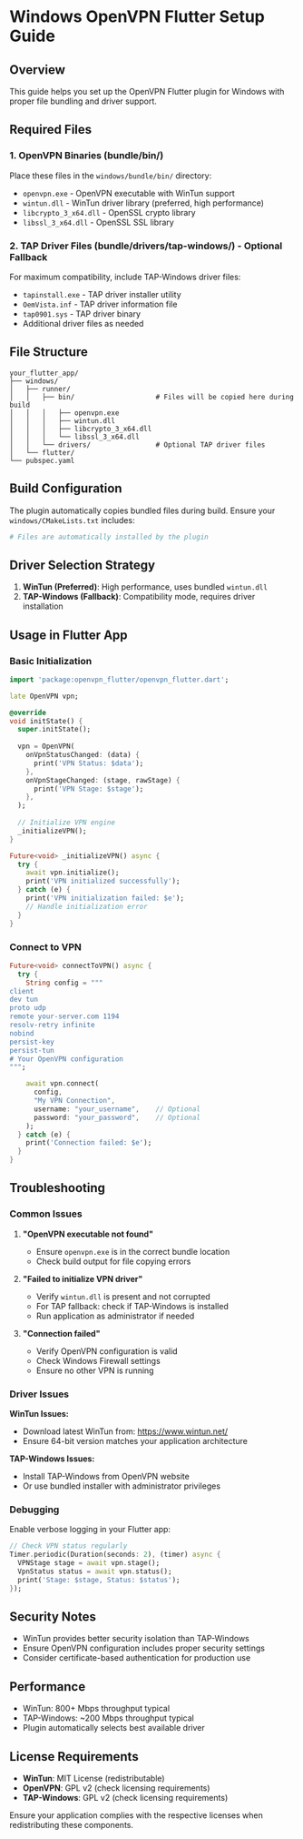 # Windows OpenVPN Flutter Setup Guide

## Overview

This guide helps you set up the OpenVPN Flutter plugin for Windows with proper file bundling and driver support.

## Required Files

### 1. OpenVPN Binaries (bundle/bin/)
Place these files in the `windows/bundle/bin/` directory:

- `openvpn.exe` - OpenVPN executable with WinTun support
- `wintun.dll` - WinTun driver library (preferred, high performance)
- `libcrypto_3_x64.dll` - OpenSSL crypto library 
- `libssl_3_x64.dll` - OpenSSL SSL library

### 2. TAP Driver Files (bundle/drivers/tap-windows/) - Optional Fallback
For maximum compatibility, include TAP-Windows driver files:

- `tapinstall.exe` - TAP driver installer utility
- `OemVista.inf` - TAP driver information file
- `tap0901.sys` - TAP driver binary
- Additional driver files as needed

## File Structure

```
your_flutter_app/
├── windows/
│   ├── runner/
│   │   ├── bin/                    # Files will be copied here during build
│   │   │   ├── openvpn.exe
│   │   │   ├── wintun.dll
│   │   │   ├── libcrypto_3_x64.dll
│   │   │   └── libssl_3_x64.dll
│   │   └── drivers/                # Optional TAP driver files
│   └── flutter/
└── pubspec.yaml
```

## Build Configuration

The plugin automatically copies bundled files during build. Ensure your `windows/CMakeLists.txt` includes:

```cmake
# Files are automatically installed by the plugin
```

## Driver Selection Strategy

1. **WinTun (Preferred)**: High performance, uses bundled `wintun.dll`
2. **TAP-Windows (Fallback)**: Compatibility mode, requires driver installation

## Usage in Flutter App

### Basic Initialization

```dart
import 'package:openvpn_flutter/openvpn_flutter.dart';

late OpenVPN vpn;

@override
void initState() {
  super.initState();
  
  vpn = OpenVPN(
    onVpnStatusChanged: (data) {
      print('VPN Status: $data');
    },
    onVpnStageChanged: (stage, rawStage) {
      print('VPN Stage: $stage');
    },
  );
  
  // Initialize VPN engine
  _initializeVPN();
}

Future<void> _initializeVPN() async {
  try {
    await vpn.initialize();
    print('VPN initialized successfully');
  } catch (e) {
    print('VPN initialization failed: $e');
    // Handle initialization error
  }
}
```

### Connect to VPN

```dart
Future<void> connectToVPN() async {
  try {
    String config = """
client
dev tun
proto udp
remote your-server.com 1194
resolv-retry infinite
nobind
persist-key
persist-tun
# Your OpenVPN configuration
""";

    await vpn.connect(
      config,
      "My VPN Connection",
      username: "your_username",    // Optional
      password: "your_password",    // Optional
    );
  } catch (e) {
    print('Connection failed: $e');
  }
}
```

## Troubleshooting

### Common Issues

1. **"OpenVPN executable not found"**
   - Ensure `openvpn.exe` is in the correct bundle location
   - Check build output for file copying errors

2. **"Failed to initialize VPN driver"**
   - Verify `wintun.dll` is present and not corrupted
   - For TAP fallback: check if TAP-Windows is installed
   - Run application as administrator if needed

3. **"Connection failed"**
   - Verify OpenVPN configuration is valid
   - Check Windows Firewall settings
   - Ensure no other VPN is running

### Driver Issues

**WinTun Issues:**
- Download latest WinTun from: https://www.wintun.net/
- Ensure 64-bit version matches your application architecture

**TAP-Windows Issues:**
- Install TAP-Windows from OpenVPN website
- Or use bundled installer with administrator privileges

### Debugging

Enable verbose logging in your Flutter app:
```dart
// Check VPN status regularly
Timer.periodic(Duration(seconds: 2), (timer) async {
  VPNStage stage = await vpn.stage();
  VpnStatus status = await vpn.status();
  print('Stage: $stage, Status: $status');
});
```

## Security Notes

- WinTun provides better security isolation than TAP-Windows
- Ensure OpenVPN configuration includes proper security settings
- Consider certificate-based authentication for production use

## Performance

- WinTun: 800+ Mbps throughput typical
- TAP-Windows: ~200 Mbps throughput typical
- Plugin automatically selects best available driver

## License Requirements

- **WinTun**: MIT License (redistributable)
- **OpenVPN**: GPL v2 (check licensing requirements)
- **TAP-Windows**: GPL v2 (check licensing requirements)

Ensure your application complies with the respective licenses when redistributing these components. 